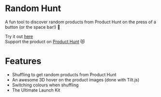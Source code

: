 # Random Hunt
A fun tool to discover random products from Product Hunt on the press of a button (or the space bar!) 🎲

Try it out [here](https://exposure.cards/randomhunt)<br/>
Support the product on [Product Hunt](https://www.producthunt.com/posts/random-hunt-2) 😻


# Features

 - Shuffling to get random products from Product Hunt
 - An awesome 3D hover on the product images (done with Tilt.js)
 - Switching colours when shuffling
 - The Ultimate Launch Kit
